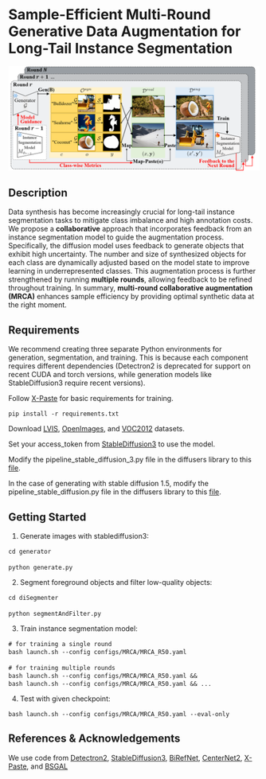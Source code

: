 # Sample-Efficient Multi-Round Generative Data Augmentation for Long-Tail Instance Segmentation

![MRCA](assets/overview.png)

## Description

Data synthesis has become increasingly crucial for long-tail instance segmentation tasks to mitigate class imbalance and high annotation costs. We propose a **collaborative** approach that incorporates feedback from an instance segmentation model to guide the augmentation process. Specifically, the diffusion model uses feedback to generate objects that exhibit high uncertainty. The number and size of synthesized objects for each class are dynamically adjusted based on the model state to improve learning in underrepresented classes. This augmentation process is further strengthened by running **multiple rounds**, allowing feedback to be refined throughout training. In summary, **multi-round collaborative augmentation (MRCA)** enhances sample efficiency by providing optimal synthetic data at the right moment. 

## Requirements
We recommend creating three separate Python environments for generation, segmentation, and training.
This is because each component requires different dependencies (Detectron2 is deprecated for support on recent CUDA and torch versions, while generation models like StableDiffusion3 require recent versions).

Follow [X-Paste](https://github.com/yoctta/XPaste) for basic requirements for training.

```
pip install -r requirements.txt
```
Download [LVIS](https://www.lvisdataset.org/dataset), [OpenImages](https://storage.googleapis.com/openimages/web/visualizer/index.html), and [VOC2012](http://host.robots.ox.ac.uk/pascal/VOC/voc2012/) datasets.


Set your access_token from [StableDiffusion3](https://huggingface.co/stabilityai/stable-diffusion-3-medium) to use the model.


Modify the pipeline_stable_diffusion_3.py file in the diffusers library to this [file](https://github.com/kaist-dmlab/MRCA/blob/main/generator/guided_diffusion/pipeline_stable_diffusion_3.py).


In the case of generating with stable diffusion 1.5, modify the pipeline_stable_diffusion.py file in the diffusers library to this [file](https://github.com/kaist-dmlab/MRCA/blob/main/generator/guided_diffusion/pipeline_stable_diffusion.py). 



## Getting Started 


1. Generate images with stablediffusion3:  

```
cd generator

python generate.py
```


2. Segment foreground objects and filter low-quality objects:
```
cd diSegmenter

python segmentAndFilter.py
```


3. Train instance segmentation model:
```
# for training a single round
bash launch.sh --config configs/MRCA/MRCA_R50.yaml 

# for training multiple rounds
bash launch.sh --config configs/MRCA/MRCA_R50.yaml &&
bash launch.sh --config configs/MRCA/MRCA_R50.yaml && ...

```



4. Test with given checkpoint:
```
bash launch.sh --config configs/MRCA/MRCA_R50.yaml --eval-only

```



## References & Acknowledgements
We use code from
[Detectron2](https://github.com/facebookresearch/detectron2),
[StableDiffusion3](https://huggingface.co/stabilityai/stable-diffusion-3-medium),
[BiRefNet](https://github.com/ZhengPeng7/BiRefNet),
[CenterNet2](https://github.com/xingyizhou/CenterNet2),
[X-Paste](https://github.com/yoctta/XPaste), and
[BSGAL](https://github.com/aim-uofa/DiverGen/tree/main/BSGAL)


